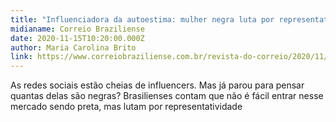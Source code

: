 ```yaml
---
title: "Influenciadora da autoestima: mulher negra luta por representatividade"
midianame: Correio Braziliense
date: 2020-11-15T10:20:00.000Z
author: Maria Carolina Brito
link: https://www.correiobraziliense.com.br/revista-do-correio/2020/11/4888592-influenciadora-da-autoestima-mulher-negra-luta-por-representatividade.html
---
```

As redes sociais estão cheias de influencers. Mas já parou para pensar quantas delas são negras? Brasilienses contam que não é fácil entrar nesse mercado sendo preta, mas lutam por representatividade